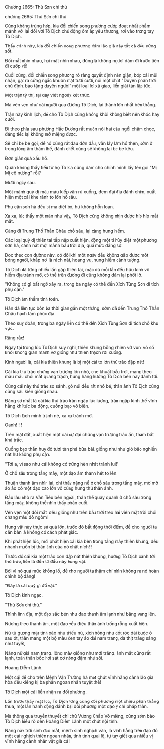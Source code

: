 




Chương 2665: Thủ Sơn chi thú


chương 2665: Thủ Sơn chi thú

Cũng không trùng hợp, kia đối chiến song phương cướp đoạt nhất phẩm mảnh vỡ, lại đối với Tô Dịch chủ động ôm ấp yêu thương, rơi vào trong tay Tô Dịch.

Thấy cảnh này, kia đối chiến song phương đám lão già này tất cả đều sửng sốt.

Đối mắt nhìn nhau, hai mặt nhìn nhau, đúng là không người dám đi trước tiên đi cướp về!

Cuối cùng, đối chiến song phương rõ ràng quyết định nén giận, bóp cái mũi nhận, gạt ra cứng ngắc khuôn mặt tươi cười, nói một chút "Duyên phận trời chú định, bảo tặng duyên người" một loại lời xã giao, liền giải tán lập tức.

Một trận tỷ thí, tại đây viết ngoáy kết thúc.

Mà vẻn vẹn như cái người qua đường Tô Dịch, lại thành lớn nhất bên thắng.

Trận này kinh lịch, để cho Tô Dịch cũng không khỏi không biết nên khóc hay cười.

Đi theo phía sau phương Hắc Dương rất muốn nói hai câu ngồi châm chọc, đáng tiếc lại không mở miệng được.

Sẽ chỉ be be gọi, để nó cũng rất đau đớn đầu, vẫn lấy làm hổ thẹn, sớm ở trong lòng âm thầm thề, đánh chết cũng sẽ không lại be be kêu.

Đơn giản quá xấu hổ.

Quân không thấy tiểu tử họ Tô kia cũng dám cho chính mình lấy tên gọi "Mị Mị cô nương" rồi?

Mười ngày sau.

Một mảnh quỷ dị màu máu kiếp vân rủ xuống, đem đại địa đánh chìm, xuất hiện một cái khe rãnh to lớn hố sâu.

Phụ cận sơn hà đều bị ma diệt bỏ, hư không hỗn loạn.

Xa xa, lúc thấy một màn như vậy, Tô Dịch cũng không nhịn được híp híp mắt mắt.

Càng đi Trung Thổ Thần Châu chỗ sâu, lại càng hung hiểm.

Các loại quỷ dị thiên tai tấp nập xuất hiện, động một tí hủy diệt một phương sơn hà, đánh nát một mảnh bầu trời địa, quá mức đáng sợ.

Dọc theo con đường này, có đôi khi một ngày đều không gặp được một bóng người, khắp nơi là rách nát, hoang vu, hung hiểm cảnh tượng.

Tô Dịch đã từng nhiều lần gặp thiên tai, mặc dù mỗi lần đều hữu kinh vô hiểm địa tránh mở, có thể trên đường đi cũng không dám lại phớt lờ.

"Không có gì bất ngờ xảy ra, trong ba ngày có thể đến Xích Tùng Sơn di tích phụ cận."

Tô Dịch âm thầm tính toán.

Hắn đã liên tục bôn ba thời gian gần một tháng, sớm đã đến Trung Thổ Thần Châu hạch tâm phúc địa.

Theo suy đoán, trong ba ngày liền có thể đến Xích Tùng Sơn di tích chỗ khu vực.

Răng rắc!

Ngay tại trong lúc Tô Dịch suy nghĩ, thiên khung bỗng nhiên vỡ vụn, vô số khối không gian mảnh vỡ giống như thiên thạch rơi xuống.

Kinh người là, cái kia thiên khung là bị một cái to lớn thú trảo đập nát!

Cái kia thú trảo chừng vạn trượng lớn nhỏ, che khuất bầu trời, mang theo màu máu chói mắt quang trạch, hung hăng hướng Tô Dịch bên này đánh tới.

Cùng cái này thú trảo so sánh, gò núi đều rất nhỏ bé, thân ảnh Tô Dịch cũng cùng sâu kiến giống nhau.

Đáng sợ nhất là cái kia thú trảo tràn ngập lực lượng, tràn ngập kinh thế vĩnh hằng khí tức ba động, cuồng bạo vô biên.

Tô Dịch lách mình tránh né, xa xa tránh mở.

Oanh! ! !

Trên mặt đất, xuất hiện một cái cự đại chừng vạn trượng trảo ấn, thâm bất khả trắc.

Cuồng bạo thần huy đỏ tươi tàn phá bừa bãi, giống như như gió bão nghiền nát hư không phụ cận.

"Tới a, vì sao như cái không có trứng hèn nhát tránh lui!"

Ở chỗ sâu trong tầng mây, một đạo âm thanh hét to lên.

Thuận thanh âm nhìn lại, chỉ thấy nặng nề ở chỗ sâu trong tầng mây, mờ mờ ảo ảo có một đạo cao lớn vô cùng hung thú thân ảnh.

Đầu lâu nhô ra Vân Tiêu bên ngoài, thân thể quay quanh ở chỗ sâu trong tầng mây, không thể nhìn thấy phần cuối.

Vẻn vẹn một đôi mắt, đều giống như trên bầu trời treo hai viên mặt trời chói chang màu đỏ ngòm!

Hung vật này thực sự quá lớn, trước đó bất động thời điểm, để cho người ta căn bản là không có cách phát giác.

Khi phát hiện lúc, mới phát hiện cái kia bên trong tầng mây thiên khung, đều nhanh muốn bị thân ảnh của nó chật ních! !

Trước đó cái kia một trảo con đập nát thiên khung, hướng Tô Dịch oanh tới thú trảo, liền là đến từ đầu này hung vật.

Bởi vì nó quá mức khổng lồ, để cho người ta thậm chí nhìn không ra nó hoàn chỉnh bộ dáng!

"Đây là cái quỷ gì đồ vật."

Tô Dịch kinh ngạc.

"Thủ Sơn chi thú."

Thình lình địa, một đạo sắc bén như đao thanh âm lạnh như băng vang lên.

Nương theo thanh âm, một đạo yểu điệu thân ảnh trống rỗng xuất hiện.

Nữ tử gương mặt tinh xảo như thiếu nữ, xích hồng như đốt tóc dài buộc ở sau ót, thân mang một bộ màu đen tay áo dài nam trang, da thịt trắng sáng như tuyết,

Nàng nữ giả nam trang, lông mày giống như mới trăng, ánh mắt cũng rất lạnh, toàn thân bốc hơi sát cơ nồng đậm như sôi.

Hoàng Diễm Lãnh.

Một cái để cho trên Mệnh Vận Trường hà một chút vĩnh hằng cảnh lão gia hỏa đều kiêng kị ba phần ngoan nhân tuyệt thế!

Tô Dịch một cái liền nhận ra đối phương.

Lần trước thấy mặt lúc, Tô Dịch từng cùng đối phương một chiêu phân thắng thua, một lần hành động đánh bại đối phương một đạo ý chí pháp thân.

Mà thông qua truyền thuyết chi chủ Vương Chấp Vô miệng, cũng sớm bảo Tô Dịch hiểu rõ đến Hoàng Diễm Lãnh một chút nội tình.

Nàng này trời sinh đao mắt, mệnh sinh nghịch văn, là vĩnh hằng trên đạo đồ một cái nghịch thiên ngoan nhân, tính tình quai lệ, tự tay giết qua nhiều vị vĩnh hằng cảnh nhân vật già cả!




